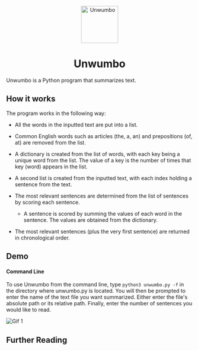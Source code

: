 <p align="center"><img src="https://github.com/haseebT/Unwumbo/blob/master/logo.png" alt="Unwumbo" width="100" height="100"></p>

<h1 align="center">Unwumbo</h1>

Unwumbo is a Python program that summarizes text.

## How it works

The program works in the following way:

- All the words in the inputted text are put into a list.

- Common English words such as articles (the, a, an) and prepositions (of, at) are removed from the list.

- A dictionary is created from the list of words, with each key being a unique word from the list. The value of a key is the number of times that key (word) appears in the list.

- A second list is created from the inputted text, with each index holding a sentence from the text.

- The most relevant sentences are determined from the list of sentences by scoring each sentence.

  - A sentence is scored by summing the values of each word in the sentence. The values are obtained from the dictionary.

- The most relevant sentences (plus the very first sentence) are returned in chronological order.

## Demo

#### Command Line

To use Unwumbo from the command line, type `python3 unwumbo.py -f` in the directory where unwumbo.py is located. You will then be prompted to enter the name of the text file you want summarized. Either enter the file's absolute path or its relative path. Finally, enter the number of sentences you would like to read.

![Gif 1](https://github.com/haseebT/Unwumbo/blob/master/gifs/cli-text.gif)



## Further Reading
